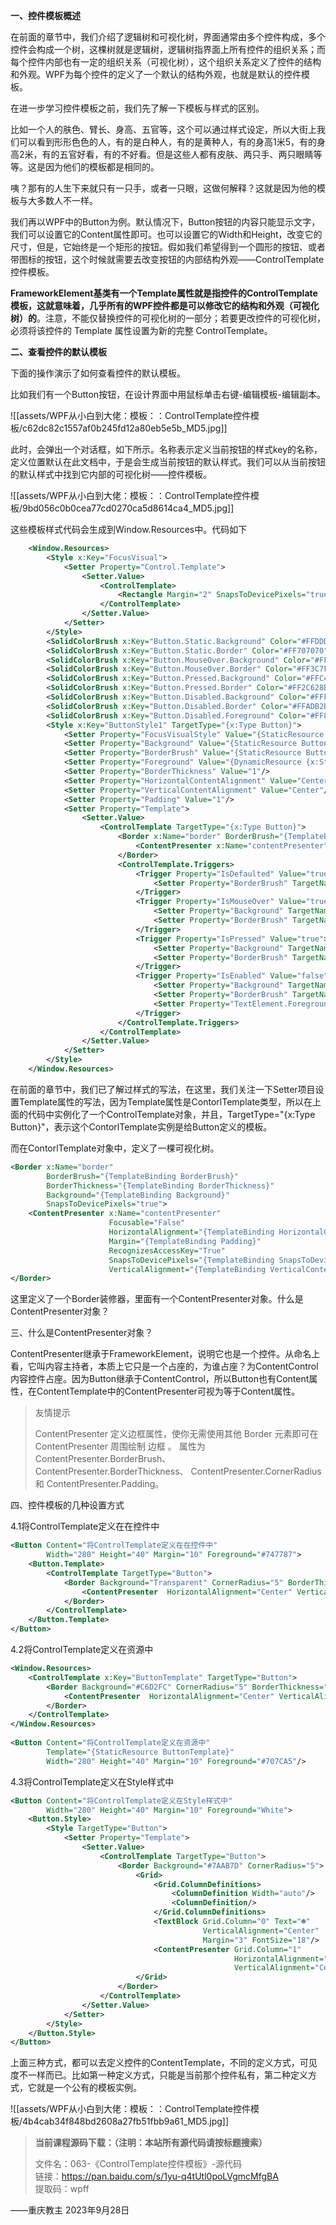 **一、控件模板概述**

在前面的章节中，我们介绍了逻辑树和可视化树，界面通常由多个控件构成，多个控件会构成一个树，这棵树就是逻辑树，逻辑树指界面上所有控件的组织关系；而每个控件内部也有一定的组织关系（可视化树），这个组织关系定义了控件的结构和外观。WPF为每个控件的定义了一个默认的结构外观，也就是默认的控件模板。

在进一步学习控件模板之前，我们先了解一下模板与样式的区别。

比如一个人的肤色、臂长、身高、五官等，这个可以通过样式设定，所以大街上我们可以看到形形色色的人，有的是白种人，有的是黄种人，有的身高1米5，有的身高2米，有的五官好看，有的不好看。但是这些人都有皮肤、两只手、两只眼睛等等。这是因为他们的模板都是相同的。

咦？那有的人生下来就只有一只手，或者一只眼，这做何解释？这就是因为他的模板与大多数人不一样。

我们再以WPF中的Button为例。默认情况下，Button按钮的内容只能显示文字，我们可以设置它的Content属性即可。也可以设置它的Width和Height，改变它的尺寸，但是，它始终是一个矩形的按钮。假如我们希望得到一个圆形的按钮、或者带图标的按钮，这个时候就需要去改变按钮的内部结构外观——ControlTemplate控件模板。

**FrameworkElement基类有一个Template属性就是指控件的ControlTemplate模板，这就意味着，几乎所有的WPF控件都是可以修改它的结构和外观（可视化树）的**。注意，不能仅替换控件的可视化树的一部分；若要更改控件的可视化树，必须将该控件的 Template 属性设置为新的完整 ControlTemplate。

**二、查看控件的默认模板**

下面的操作演示了如何查看控件的默认模板。

比如我们有一个Button按钮，在设计界面中用鼠标单击右键-编辑模板-编辑副本。

![[assets/WPF从小白到大佬：模板：：ControlTemplate控件模板/c62dc82c1557af0b245fd12a80eb5e5b_MD5.jpg]]

此时，会弹出一个对话框，如下所示。名称表示定义当前按钮的样式key的名称，定义位置默认在此文档中，于是会生成当前按钮的默认样式。我们可以从当前按钮的默认样式中找到它内部的可视化树——控件模板。

![[assets/WPF从小白到大佬：模板：：ControlTemplate控件模板/9bd056c0b0cea77cd0270ca5d8614ca4_MD5.jpg]]

这些模板样式代码会生成到Window.Resources中。代码如下

```xml
    <Window.Resources>
        <Style x:Key="FocusVisual">
            <Setter Property="Control.Template">
                <Setter.Value>
                    <ControlTemplate>
                        <Rectangle Margin="2" SnapsToDevicePixels="true" Stroke="{DynamicResource {x:Static SystemColors.ControlTextBrushKey}}" StrokeThickness="1" StrokeDashArray="1 2"/>
                    </ControlTemplate>
                </Setter.Value>
            </Setter>
        </Style>
        <SolidColorBrush x:Key="Button.Static.Background" Color="#FFDDDDDD"/>
        <SolidColorBrush x:Key="Button.Static.Border" Color="#FF707070"/>
        <SolidColorBrush x:Key="Button.MouseOver.Background" Color="#FFBEE6FD"/>
        <SolidColorBrush x:Key="Button.MouseOver.Border" Color="#FF3C7FB1"/>
        <SolidColorBrush x:Key="Button.Pressed.Background" Color="#FFC4E5F6"/>
        <SolidColorBrush x:Key="Button.Pressed.Border" Color="#FF2C628B"/>
        <SolidColorBrush x:Key="Button.Disabled.Background" Color="#FFF4F4F4"/>
        <SolidColorBrush x:Key="Button.Disabled.Border" Color="#FFADB2B5"/>
        <SolidColorBrush x:Key="Button.Disabled.Foreground" Color="#FF838383"/>
        <Style x:Key="ButtonStyle1" TargetType="{x:Type Button}">
            <Setter Property="FocusVisualStyle" Value="{StaticResource FocusVisual}"/>
            <Setter Property="Background" Value="{StaticResource Button.Static.Background}"/>
            <Setter Property="BorderBrush" Value="{StaticResource Button.Static.Border}"/>
            <Setter Property="Foreground" Value="{DynamicResource {x:Static SystemColors.ControlTextBrushKey}}"/>
            <Setter Property="BorderThickness" Value="1"/>
            <Setter Property="HorizontalContentAlignment" Value="Center"/>
            <Setter Property="VerticalContentAlignment" Value="Center"/>
            <Setter Property="Padding" Value="1"/>
            <Setter Property="Template">
                <Setter.Value>
                    <ControlTemplate TargetType="{x:Type Button}">
                        <Border x:Name="border" BorderBrush="{TemplateBinding BorderBrush}" BorderThickness="{TemplateBinding BorderThickness}" Background="{TemplateBinding Background}" SnapsToDevicePixels="true">
                            <ContentPresenter x:Name="contentPresenter" Focusable="False" HorizontalAlignment="{TemplateBinding HorizontalContentAlignment}" Margin="{TemplateBinding Padding}" RecognizesAccessKey="True" SnapsToDevicePixels="{TemplateBinding SnapsToDevicePixels}" VerticalAlignment="{TemplateBinding VerticalContentAlignment}"/>
                        </Border>
                        <ControlTemplate.Triggers>
                            <Trigger Property="IsDefaulted" Value="true">
                                <Setter Property="BorderBrush" TargetName="border" Value="{DynamicResource {x:Static SystemColors.HighlightBrushKey}}"/>
                            </Trigger>
                            <Trigger Property="IsMouseOver" Value="true">
                                <Setter Property="Background" TargetName="border" Value="{StaticResource Button.MouseOver.Background}"/>
                                <Setter Property="BorderBrush" TargetName="border" Value="{StaticResource Button.MouseOver.Border}"/>
                            </Trigger>
                            <Trigger Property="IsPressed" Value="true">
                                <Setter Property="Background" TargetName="border" Value="{StaticResource Button.Pressed.Background}"/>
                                <Setter Property="BorderBrush" TargetName="border" Value="{StaticResource Button.Pressed.Border}"/>
                            </Trigger>
                            <Trigger Property="IsEnabled" Value="false">
                                <Setter Property="Background" TargetName="border" Value="{StaticResource Button.Disabled.Background}"/>
                                <Setter Property="BorderBrush" TargetName="border" Value="{StaticResource Button.Disabled.Border}"/>
                                <Setter Property="TextElement.Foreground" TargetName="contentPresenter" Value="{StaticResource Button.Disabled.Foreground}"/>
                            </Trigger>
                        </ControlTemplate.Triggers>
                    </ControlTemplate>
                </Setter.Value>
            </Setter>
        </Style>
    </Window.Resources>
```

在前面的章节中，我们已了解过样式的写法，在这里，我们关注一下Setter项目设置Template属性的写法，因为Template属性是ContorlTemplate类型，所以在上面的代码中实例化了一个ControlTemplate对象，并且，TargetType="{x:Type Button}"，表示这个ContorlTemplate实例是给Button定义的模板。

而在ContorlTemplate对象中，定义了一棵可视化树。

```xml
<Border x:Name="border" 
        BorderBrush="{TemplateBinding BorderBrush}" 
        BorderThickness="{TemplateBinding BorderThickness}" 
        Background="{TemplateBinding Background}" 
        SnapsToDevicePixels="true">
    <ContentPresenter x:Name="contentPresenter" 
                      Focusable="False" 
                      HorizontalAlignment="{TemplateBinding HorizontalContentAlignment}" 
                      Margin="{TemplateBinding Padding}" 
                      RecognizesAccessKey="True" 
                      SnapsToDevicePixels="{TemplateBinding SnapsToDevicePixels}" 
                      VerticalAlignment="{TemplateBinding VerticalContentAlignment}"/>
</Border>
```

这里定义了一个Border装修器，里面有一个ContentPresenter对象。什么是ContentPresenter对象？

三、什么是ContentPresenter对象？

ContentPresenter继承于FrameworkElement，说明它也是一个控件。从命名上看，它叫内容主持者，本质上它只是一个占座的，为谁占座？为ContentControl内容控件占座。因为Button继承于ContentControl，所以Button也有Content属性，在ContentTemplate中的ContentPresenter可视为等于Content属性。

> 友情提示
> 
> ContentPresenter 定义边框属性，使你无需使用其他 Border 元素即可在 ContentPresenter 周围绘制 边框 。 属性为 ContentPresenter.BorderBrush、 ContentPresenter.BorderThickness、 ContentPresenter.CornerRadius 和 ContentPresenter.Padding。

四、控件模板的几种设置方式

4.1将ControlTemplate定义在在控件中

```xml
<Button Content="将ControlTemplate定义在在控件中" 
        Width="280" Height="40" Margin="10" Foreground="#747787">
    <Button.Template>
        <ControlTemplate TargetType="Button">
            <Border Background="Transparent" CornerRadius="5" BorderThickness="1" BorderBrush="#C9CCD5">
                <ContentPresenter  HorizontalAlignment="Center" VerticalAlignment="Center"/>
            </Border>
        </ControlTemplate>
    </Button.Template>
</Button>
```

4.2将ControlTemplate定义在资源中

```xml
<Window.Resources>
    <ControlTemplate x:Key="ButtonTemplate" TargetType="Button">
        <Border Background="#C6D2FC" CornerRadius="5" BorderThickness="1" BorderBrush="#545BAD">
            <ContentPresenter  HorizontalAlignment="Center" VerticalAlignment="Center"/>
        </Border>
    </ControlTemplate>
</Window.Resources>
 
<Button Content="将ControlTemplate定义在资源中" 
        Template="{StaticResource ButtonTemplate}" 
        Width="280" Height="40" Margin="10" Foreground="#707CA5"/>
```

4.3将ControlTemplate定义在Style样式中

```xml
<Button Content="将ControlTemplate定义在Style样式中" 
        Width="280" Height="40" Margin="10" Foreground="White">
    <Button.Style>
        <Style TargetType="Button">
            <Setter Property="Template">
                <Setter.Value>
                    <ControlTemplate TargetType="Button">
                        <Border Background="#7AAB7D" CornerRadius="5">
                            <Grid>
                                <Grid.ColumnDefinitions>
                                    <ColumnDefinition Width="auto"/>
                                    <ColumnDefinition/>
                                </Grid.ColumnDefinitions>
                                <TextBlock Grid.Column="0" Text="☻" 
                                           VerticalAlignment="Center" 
                                           Margin="3" FontSize="18"/>
                                <ContentPresenter Grid.Column="1" 
                                                  HorizontalAlignment="Center" 
                                                  VerticalAlignment="Center"/>
                            </Grid>
                        </Border>
                    </ControlTemplate>
                </Setter.Value>
            </Setter>
        </Style>
    </Button.Style>
</Button>
```

上面三种方式，都可以去定义控件的ContentTemplate，不同的定义方式，可见度不一样而已。比如第一种定义方式，只能是当前那个控件私有，第二种定义方式，它就是一个公有的模板实例。

![[assets/WPF从小白到大佬：模板：：ControlTemplate控件模板/4b4cab34f848bd2608a27fb51fbb9a61_MD5.jpg]]

> **当前课程源码下载：（注明：本站所有源代码请按标题搜索）**
> 
> 文件名：063-《ControlTemplate控件模板》-源代码  
> 链接：https://pan.baidu.com/s/1yu-q4tUtl0poLVgmcMfgBA  
> 提取码：wpff

——重庆教主 2023年9月28日










